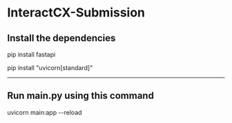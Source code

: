 # InteractCX-Submission

## Install the dependencies

pip install fastapi

pip install "uvicorn[standard]"

------------------------

## Run main.py using this command

uvicorn main:app --reload
